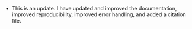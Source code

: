 * This is an update. I have updated and improved the documentation, improved reproducibility, improved error handling, and added a citation file. 
